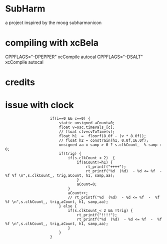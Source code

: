 # SubHarm

a project inspired by the moog subharmonicon



# compiling with xcBela
CPPFLAGS="-DPEPPER" xcCompile autocal
CPPFLAGS="-DSALT" xcCompile autocal


# credits 






# issue with clock

                        if(i==0 && c==0) {
                            static unsigned aCount=0;
                            float v=osc.timeVals_[c];
                            // float ctv=cvToTime(v);
                            float h1  =  floorf(8.0f - (v * 8.0f));   
                            // float h2 = constrain(h1, 0.0f,16.0f);
                            unsigned aa = samp > 0 ? s.clkCount_  % samp : 0;  
                            if(trig) {
                                if(s.clkCount_< 2)  {
                                    if(aCount!=h1) {
                                        rt_printf("++++");
                                        rt_printf("%d  (%d)  - %d <= %f  -  %f %f \n",s.clkCount_, trig,aCount, h1, samp,aa);
                                    }
                                    aCount=0;
                                }
                                aCount++;
                                // rt_printf("%d  (%d)  - %d <= %f  -  %f %f \n",s.clkCount_, trig,aCount, h1, samp,aa);
                            } else {
                                if(s.clkCount_< 2 && !trig) {
                                    rt_printf("!!!!");
                                    rt_printf("%d  (%d)  - %d <= %f  -  %f %f \n",s.clkCount_, trig,aCount, h1, samp,aa);
                                }
                            }
                        }
